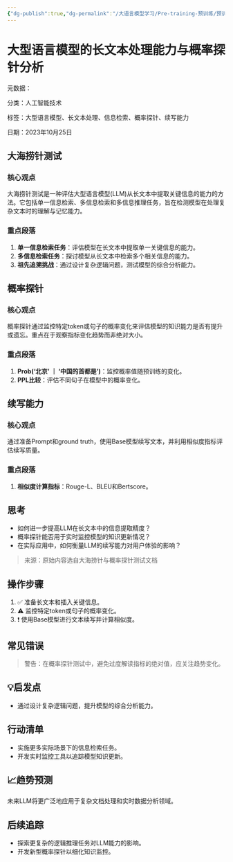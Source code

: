 ```yaml
---
{"dg-publish":true,"dg-permalink":"/大语言模型学习/Pre-training-预训练/预训练评估2","dg-home":false,"dg-description":"在此输入笔记的描述","dg-hide":false,"dg-hide-title":false,"dg-show-backlinks":true,"dg-show-local-graph":true,"dg-show-inline-title":true,"dg-pinned":false,"dg-passphrase":"在此输入访问密码","dg-enable-mathjax":false,"dg-enable-mermaid":false,"dg-enable-uml":false,"dg-note-icon":0,"dg-enable-dataview":false,"tags":["NLP"],"permalink":"/大语言模型学习/Pre-training-预训练/预训练评估2/","dgShowBacklinks":true,"dgShowLocalGraph":true,"dgShowInlineTitle":true,"dgPassFrontmatter":true,"noteIcon":0,"created":"2025-04-10T21:52:41.000+08:00","updated":"2025-04-13T13:06:02.503+08:00"}
---
```




# 大型语言模型的长文本处理能力与概率探针分析
元数据：

分类：人工智能技术

标签：大型语言模型、长文本处理、信息检索、概率探针、续写能力

日期：2023年10月25日

## 大海捞针测试

### 核心观点
大海捞针测试是一种评估大型语言模型(LLM)从长文本中提取关键信息的能力的方法。它包括单一信息检索、多信息检索和多信息推理任务，旨在检测模型在处理复杂文本时的理解与记忆能力。


### 重点段落
1. **单一信息检索任务**：评估模型在长文本中提取单一关键信息的能力。
2. **多信息检索任务**：探讨模型从长文本中检索多个相关信息的能力。
3. **祖先追溯挑战**：通过设计复杂逻辑问题，测试模型的综合分析能力。


## 概率探针

### 核心观点
概率探针通过监控特定token或句子的概率变化来评估模型的知识能力是否有提升或遗忘。重点在于观察指标变化趋势而非绝对大小。


### 重点段落
1. **Prob(‘北京’ ｜ ‘中国的首都是’)**：监控概率值随预训练的变化。
2. **PPL比较**：评估不同句子在模型中的概率变化。


## 续写能力

### 核心观点
通过准备Prompt和ground truth，使用Base模型续写文本，并利用相似度指标评估续写质量。


### 重点段落
1. **相似度计算指标**：Rouge-L、BLEU和Bertscore。


## 思考
- 如何进一步提高LLM在长文本中的信息提取精度？
- 概率探针能否用于实时监控模型的知识更新情况？
- 在实际应用中，如何衡量LLM的续写能力对用户体验的影响？

> 来源：原始内容选自大海捞针与概率探针测试文档


## 操作步骤
1. ✅ 准备长文本和插入关键信息。
2. ⚠ 监控特定token或句子的概率变化。
3. ❗ 使用Base模型进行文本续写并计算相似度。


## 常见错误
> 警告：在概率探针测试中，避免过度解读指标的绝对值，应关注趋势变化。


## 💡启发点
- 通过设计复杂逻辑问题，提升模型的综合分析能力。


## 行动清单
- 实施更多实际场景下的信息检索任务。
- 开发实时监控工具以追踪模型知识更新。


## 📈趋势预测
未来LLM将更广泛地应用于复杂文档处理和实时数据分析领域。


## 后续追踪
- 探索更复杂的逻辑推理任务对LLM能力的影响。
- 开发新型概率探针以细化知识监控。
